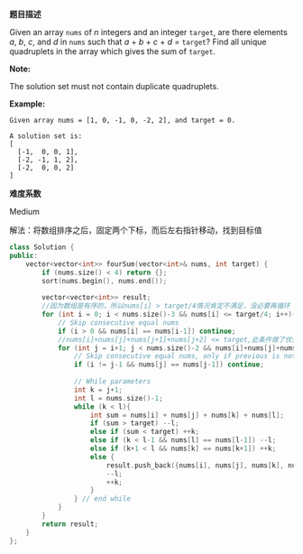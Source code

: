 **题目描述**   

Given an array `nums` of *n* integers and an integer `target`, are there elements *a*, *b*, *c*, and *d* in `nums` such that *a* + *b* + *c* + *d* = `target`? Find all unique quadruplets in the array which gives the sum of `target`.

**Note:**

The solution set must not contain duplicate quadruplets.

**Example:**

```
Given array nums = [1, 0, -1, 0, -2, 2], and target = 0.

A solution set is:
[
  [-1,  0, 0, 1],
  [-2, -1, 1, 2],
  [-2,  0, 0, 2]
]
```

**难度系数**    

Medium

解法：将数组排序之后，固定两个下标，而后左右指针移动，找到目标值

```c++
class Solution {
public:
    vector<vector<int>> fourSum(vector<int>& nums, int target) {
        if (nums.size() < 4) return {};
        sort(nums.begin(), nums.end());
         
        vector<vector<int>> result;
        //因为数组是有序的，所以nums[i] > target/4情况肯定不满足，没必要再循环
        for (int i = 0; i < nums.size()-3 && nums[i] <= target/4; i++){
            // Skip consecutive equal nums
            if (i > 0 && nums[i] == nums[i-1]) continue;
            //nums[i]+nums[j]+nums[j+1]+nums[j+2] <= target,此条件做了优化必须满足，否则往后是没有满足条件的
            for (int j = i+1; j < nums.size()-2 && nums[i]+nums[j]+nums[j+1]+nums[j+2] <= target; j++){
                // Skip consecutive equal nums, only if previous is not i
                if (i != j-1 && nums[j] == nums[j-1]) continue;
                
                // While parameters
                int k = j+1;
                int l = nums.size()-1;
                while (k < l){
                    int sum = nums[i] + nums[j] + nums[k] + nums[l];
                    if (sum > target) --l;
                    else if (sum < target) ++k;
                    else if (k < l-1 && nums[l] == nums[l-1]) --l;
                    else if (k+1 < l && nums[k] == nums[k+1]) ++k;
                    else {
                        result.push_back({nums[i], nums[j], nums[k], nums[l]});
                        --l;
                        ++k;
                    }
                } // end while
            }
        }
        return result;
    }
};
```